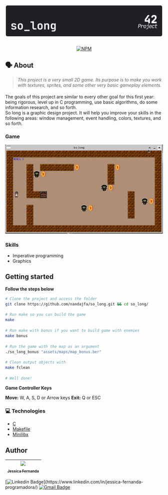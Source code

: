 <h1 align="center">
	<img alt="badge solong" src="./so_long_dark.svg" />
 </h1>
 
  <div align="center">
  
 [![NPM](https://img.shields.io/npm/l/react)](https://github.com/nandajfa/so_long/blob/main/LICENSE)
 
  </div>
 
   ## 🗣️ About

> _This project is a very small 2D game.
Its purpose is to make you work with textures, sprites,
and some other very basic gameplay elements._

#### 

The goals of this project are similar to every other goal for this first year: being rigorous,
level up in C programming, use basic algorithms, do some information research, and so
forth. <br/>
So long is a graphic design project. It will help you improve your skills in the following
areas: window management, event handling, colors, textures, and so forth.

### Game
<img src="./img/so_long.jpg"/>

### Skills

* Imperative programming
* Graphics


## Getting started
**Follow the steps below**
```bash
# Clone the project and access the folder
git clone https://github.com/nandajfa/so_long.git && cd so_long/

# Run make so you can build the game
make

# Run make with bonus if you want to build game with enemies
make bonus

# Run the game with the map as an argument
./so_long_bonus "assets/maps/map_bonus.ber"

# Clean output objects with
make fclean

# Well done!
```

**Game Controller Keys**

**Move:** W, A, S, D or Arrow keys
**Exit:** Q or ESC


### :computer: Technologies

* [C](https://devdocs.io/)
* [Makefile](https://www.gnu.org/software/make/manual/make.html)
* [Minilibx](https://github.com/42Paris/minilibx-linux)

## Author
 
 | [<img src="https://avatars.githubusercontent.com/u/80687429?v=4" width=115><br><sub>Jessica Fernanda</sub>](https://github.com/nandajfa) |
 | :---: |
 
 [![Linkedin Badge](https://img.shields.io/badge/-Jessica-blue?style=flat-square&logo=Linkedin&logoColor=white&link=https://[https://www.linkedin.com/in/jessica-fernanda-programadora/](https://www.linkedin.com/in/jessica-fernanda-programadora/))](https://www.linkedin.com/in/jessica-fernanda-programadora/)
[![Gmail Badge](https://img.shields.io/badge/-nanda.jfa@gmail.com-c14438?style=flat-square&logo=Gmail&logoColor=white&link=mailto:nanda.jfa@gmail.com)](mailto:nanda.jfa@gmail.com)

